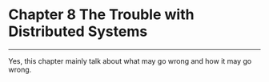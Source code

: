 # Chapter 8 The Trouble with Distributed Systems
---

Yes, this chapter mainly talk about what may go wrong and how it may go wrong.
